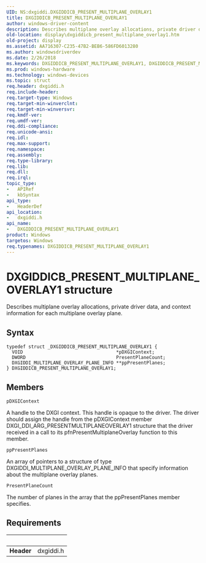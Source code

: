```yaml
---
UID: NS:dxgiddi.DXGIDDICB_PRESENT_MULTIPLANE_OVERLAY1
title: DXGIDDICB_PRESENT_MULTIPLANE_OVERLAY1
author: windows-driver-content
description: Describes multiplane overlay allocations, private driver data, and context information for each multiplane overlay plane.
old-location: display\dxgiddicb_present_multiplane_overlay1.htm
old-project: display
ms.assetid: AA716307-C235-47B2-BEB6-586FD6013280
ms.author: windowsdriverdev
ms.date: 2/26/2018
ms.keywords: DXGIDDICB_PRESENT_MULTIPLANE_OVERLAY1, DXGIDDICB_PRESENT_MULTIPLANE_OVERLAY1 structure [Display Devices], display.dxgiddicb_present_multiplane_overlay1, dxgiddi/DXGIDDICB_PRESENT_MULTIPLANE_OVERLAY1
ms.prod: windows-hardware
ms.technology: windows-devices
ms.topic: struct
req.header: dxgiddi.h
req.include-header: 
req.target-type: Windows
req.target-min-winverclnt: 
req.target-min-winversvr: 
req.kmdf-ver: 
req.umdf-ver: 
req.ddi-compliance: 
req.unicode-ansi: 
req.idl: 
req.max-support: 
req.namespace: 
req.assembly: 
req.type-library: 
req.lib: 
req.dll: 
req.irql: 
topic_type:
-	APIRef
-	kbSyntax
api_type:
-	HeaderDef
api_location:
-	dxgiddi.h
api_name:
-	DXGIDDICB_PRESENT_MULTIPLANE_OVERLAY1
product: Windows
targetos: Windows
req.typenames: DXGIDDICB_PRESENT_MULTIPLANE_OVERLAY1
---
```


# DXGIDDICB_PRESENT_MULTIPLANE_OVERLAY1 structure
Describes multiplane overlay allocations, private driver data, and context information for each multiplane overlay plane.

## Syntax
````
typedef struct _DXGIDDICB_PRESENT_MULTIPLANE_OVERLAY1 {
  VOID                                  *pDXGIContext;
  DWORD                                 PresentPlaneCount;
  DXGIDDI_MULTIPLANE_OVERLAY_PLANE_INFO **ppPresentPlanes;
} DXGIDDICB_PRESENT_MULTIPLANE_OVERLAY1;
````

## Members


`pDXGIContext`

A handle to the DXGI context. This handle is opaque to the driver. The driver should assign the handle from the pDXGIContext member DXGI_DDI_ARG_PRESENTMULTIPLANEOVERLAY1 structure that the driver received in a call to its pfnPresentMultiplaneOverlay function to this member.

`ppPresentPlanes`

An array of pointers to a structure of type DXGIDDI_MULTIPLANE_OVERLAY_PLANE_INFO that specify information about the multiplane overlay planes.

`PresentPlaneCount`

The number of planes in the array that the ppPresentPlanes member specifies.


## Requirements
| &nbsp; | &nbsp; |
| ---- |:---- |
| **Header** | dxgiddi.h |
